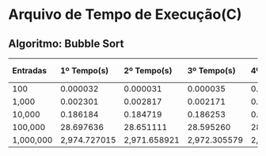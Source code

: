 # Arquivo de Tempo de Execução(C)
## Algoritmo: Bubble Sort
| Entradas | 1º Tempo(s) | 2º Tempo(s) | 3º Tempo(s) | 4º Tempo(s) | Média de Tempo |
|:---------|:------------|:------------|:------------|:------------|:---------------|
| 100 | 0.000032 | 0.000031 | 0.000035 | 0.000029 | 0.00003175 |
| 1,000 | 0.002301 | 0.002817 | 0.002171 | 0.002524 | 0.00245325 |
| 10,000 | 0.186184 | 0.184719 | 0.186253 | 0.201486 | 0.1896605 |
| 100,000 | 28.697636 | 28.651111 | 28.595260 | 28.532981 | 28.619247 |
| 1,000,000 | 2,974.727015 | 2,971.658921 | 2,972.305579 | 2,971.110051 | 2,972.4503915 |
